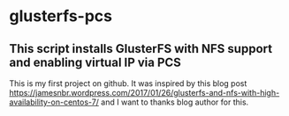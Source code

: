 # glusterfs-pcs

## This script installs GlusterFS with NFS support and enabling virtual IP via PCS

This is my first project on github. It was inspired by this blog post https://jamesnbr.wordpress.com/2017/01/26/glusterfs-and-nfs-with-high-availability-on-centos-7/ and I want to thanks blog author for this.
